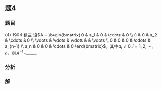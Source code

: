 ## 题4
### 题目
(4) 1994 数三 
设$A = \begin{bmatrix} 0 & a_1 & 0 & \cdots & 0 \\ 0 & 0 & a_2 & \cdots & 0 \\ \vdots & \vdots & \vdots & & \vdots \\ 0 & 0 & 0 & \cdots & a_{n-1} \\ a_n & 0 & 0 & \cdots & 0 \end{bmatrix}$，其中$a_i \neq 0, i = 1,2,\cdots , n$，则$A^{-1} =$_____.
### 分析

### 解